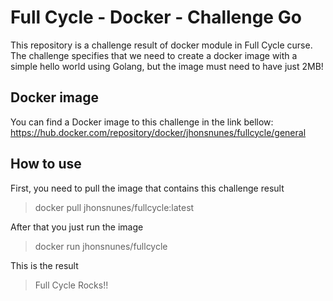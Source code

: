 # Full Cycle - Docker - Challenge Go
This repository is a challenge result of docker module in Full Cycle curse. The challenge specifies that we need to create a docker image with a simple hello world using Golang, but the image must need to have just 2MB!

## Docker image
You can find a Docker image to this challenge in the link bellow:
https://hub.docker.com/repository/docker/jhonsnunes/fullcycle/general

## How to use

First, you need to pull the image that contains this challenge result
> docker pull jhonsnunes/fullcycle:latest

After that you just run the image
> docker run jhonsnunes/fullcycle

This is the result
> Full Cycle Rocks!!
